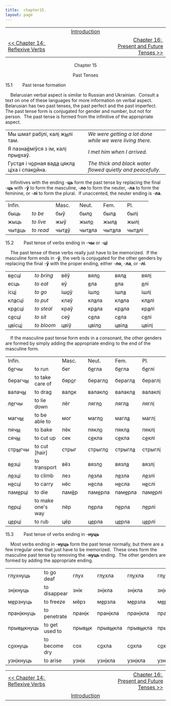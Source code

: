 ```yaml
---
title:  chapter15. 
layout: page
---
```



<table>
<colgroup>
<col style="width: 33%" />
<col style="width: 33%" />
<col style="width: 33%" />
</colgroup>
<tbody>
<tr class="odd">
<td><br />
</td>
<td style="text-align: center;"><a href="introduction.html">Introduction</a><br />
</td>
<td style="text-align: right;"><br />
</td>
</tr>
<tr class="even">
<td><a href="chapter14.html">&lt;&lt; Chapter 14:  Reflexive Verbs</a><br />
</td>
<td style="text-align: center;"><br />
</td>
<td style="text-align: right;"><a href="chapter16.html">Chapter 16:  Present and Future Tenses &gt;&gt;</a><br />
</td>
</tr>
</tbody>
</table>

  
  

<div style="text-align: center;">

Chapter 15  
  
Past Tenses  

</div>

  
15.1        Past tense formation  
  
    Belarusian verbal aspect is similar to Russian and Ukrainian. 
Consult a text on one of these languages for more information on verbal
aspect.  Belarusian has two past tenses, the past perfect and the past
imperfect.  The past tense form is conjugated for gender and number, but
not for person.  The past tense is formed from the infinitive of the
appropriate aspect.  
  

<table>
<colgroup>
<col style="width: 50%" />
<col style="width: 50%" />
</colgroup>
<tbody>
<tr class="odd">
<td>Мы шмат раб<span style="text-decoration: underline;">і</span>лі, кал<span style="text-decoration: underline;">і</span> ж<span style="text-decoration: underline;">ы</span>лі там.<br />
</td>
<td><span style="font-style: italic;">We were getting a lot done while we were living there.</span><br />
</td>
</tr>
<tr class="even">
<td>Я пазна<span style="text-decoration: underline;">ё</span>міўся з ім, кал<span style="text-decoration: underline;">і</span> пры<span style="text-decoration: underline;">е</span>хаў.<br />
</td>
<td><span style="font-style: italic;">I met him when I arrived.</span><br />
</td>
</tr>
<tr class="odd">
<td>Густ<span style="text-decoration: underline;">а</span>я і ч<span style="text-decoration: underline;">о</span>рная вад<span style="text-decoration: underline;">а</span> цякл<span style="text-decoration: underline;">а</span> ц<span style="text-decoration: underline;">і</span>ха і спак<span style="text-decoration: underline;">о</span>йна.<br />
</td>
<td><span style="font-style: italic;">The thick and black water flowed quietly and peacefully.</span><br />
</td>
</tr>
</tbody>
</table>

  
  
    Infinitives with the ending
-<span style="font-weight: bold;">ць</span> form the past tense by
replacing the final -<span style="font-weight: bold;">ць</span> with
-<span style="font-weight: bold;">ў</span> to form the masculine,
-<span style="font-weight: bold;">ло</span> to form the neuter,
-<span style="font-weight: bold;">ла</span> to form the feminine, or
-<span style="font-weight: bold;">лі</span> to form the plural.  If
unaccented, the neuter ending is
-<span style="font-weight: bold;">ла</span>.  
  

<table style="width:100%;">
<colgroup>
<col style="width: 16%" />
<col style="width: 16%" />
<col style="width: 16%" />
<col style="width: 16%" />
<col style="width: 16%" />
<col style="width: 16%" />
</colgroup>
<tbody>
<tr class="odd">
<td>Infin.<br />
</td>
<td><br />
</td>
<td>Masc.<br />
</td>
<td>Neut.<br />
</td>
<td>Fem.<br />
</td>
<td>Pl.<br />
</td>
</tr>
<tr class="even">
<td>быць<br />
</td>
<td><span style="font-style: italic;">to be</span><br />
</td>
<td>быў<br />
</td>
<td>был<span style="text-decoration: underline;">о</span><br />
</td>
<td>был<span style="text-decoration: underline;">а</span><br />
</td>
<td>был<span style="text-decoration: underline;">і</span><br />
</td>
</tr>
<tr class="odd">
<td>жыць<br />
</td>
<td><span style="font-style: italic;">to live</span><br />
</td>
<td>жыў<br />
</td>
<td>жыл<span style="text-decoration: underline;">о</span><br />
</td>
<td>жыл<span style="text-decoration: underline;">а</span><br />
</td>
<td>жыл<span style="text-decoration: underline;">і</span><br />
</td>
</tr>
<tr class="even">
<td>чыт<span style="text-decoration: underline;">а</span>ць<br />
</td>
<td><span style="font-style: italic;">to read</span><br />
</td>
<td>чыт<span style="text-decoration: underline;">а</span>ў<br />
</td>
<td>чыт<span style="text-decoration: underline;">а</span>ла<br />
</td>
<td>чыт<span style="text-decoration: underline;">а</span>ла<br />
</td>
<td>чыт<span style="text-decoration: underline;">а</span>лі<br />
</td>
</tr>
</tbody>
</table>

  
  
15.2        Past tense of verbs ending in
-<span style="font-weight: bold;">чы</span> or
-<span style="font-weight: bold;">ці</span>  
  
    The past tense of these verbs really just have to be memorized.  If
the masculine form ends in -<span style="font-weight: bold;">ў</span>,
the verb is conjugated for the other genders by replacing the final
-<span style="font-weight: bold;">ў</span> with the proper ending,
either -<span style="font-weight: bold;">ло</span>,
-<span style="font-weight: bold;">ла</span>, or
-<span style="font-weight: bold;">лі</span>.  
  

<table style="width:100%;">
<colgroup>
<col style="width: 16%" />
<col style="width: 16%" />
<col style="width: 16%" />
<col style="width: 16%" />
<col style="width: 16%" />
<col style="width: 16%" />
</colgroup>
<tbody>
<tr class="odd">
<td>в<span style="text-decoration: underline;">е</span>сці<br />
</td>
<td><span style="font-style: italic;">to bring</span><br />
</td>
<td>вёў<br />
</td>
<td>вял<span style="text-decoration: underline;">о</span><br />
</td>
<td>вял<span style="text-decoration: underline;">а</span><br />
</td>
<td>вял<span style="text-decoration: underline;">і</span><br />
</td>
</tr>
<tr class="even">
<td>есць<br />
</td>
<td><span style="font-style: italic;">to eat</span><br />
</td>
<td>еў<br />
</td>
<td><span style="text-decoration: underline;">е</span>ла<br />
</td>
<td><span style="text-decoration: underline;">е</span>ла<br />
</td>
<td><span style="text-decoration: underline;">е</span>лі<br />
</td>
</tr>
<tr class="odd">
<td>ісц<span style="text-decoration: underline;">і</span><br />
</td>
<td><span style="font-style: italic;">to go</span><br />
</td>
<td>іш<span style="text-decoration: underline;">о</span>ў<br />
</td>
<td>ішл<span style="text-decoration: underline;">о</span><br />
</td>
<td>ішл<span style="text-decoration: underline;">а</span><br />
</td>
<td>ішл<span style="text-decoration: underline;">і</span><br />
</td>
</tr>
<tr class="even">
<td>кл<span style="text-decoration: underline;">а</span>сці<br />
</td>
<td><span style="font-style: italic;">to put</span><br />
</td>
<td>клаў<br />
</td>
<td>кл<span style="text-decoration: underline;">а</span>ла<br />
</td>
<td>кл<span style="text-decoration: underline;">а</span>ла<br />
</td>
<td>кл<span style="text-decoration: underline;">а</span>лі<br />
</td>
</tr>
<tr class="odd">
<td>кр<span style="text-decoration: underline;">а</span>сці<br />
</td>
<td><span style="font-style: italic;">to steal</span><br />
</td>
<td>краў<br />
</td>
<td>кр<span style="text-decoration: underline;">а</span>ла<br />
</td>
<td>кр<span style="text-decoration: underline;">а</span>ла<br />
</td>
<td>кр<span style="text-decoration: underline;">а</span>лі<br />
</td>
</tr>
<tr class="even">
<td>с<span style="text-decoration: underline;">е</span>сці<br />
</td>
<td><span style="font-style: italic;">to sit</span><br />
</td>
<td>сеў<br />
</td>
<td>с<span style="text-decoration: underline;">е</span>ла<br />
</td>
<td>с<span style="text-decoration: underline;">е</span>ла<br />
</td>
<td>с<span style="text-decoration: underline;">е</span>лі<br />
</td>
</tr>
<tr class="odd">
<td>цвісц<span style="text-decoration: underline;">і</span><br />
</td>
<td><span style="font-style: italic;">to bloom</span><br />
</td>
<td>цвіў<br />
</td>
<td>цвіл<span style="text-decoration: underline;">о</span><br />
</td>
<td>цвіл<span style="text-decoration: underline;">а</span><br />
</td>
<td>цвіл<span style="text-decoration: underline;">і</span><br />
</td>
</tr>
</tbody>
</table>

  
  
    If the masculine past tense form ends in a consonant, the other
genders are formed by simply adding the appropriate ending to the end of
the masculine form.  
  

<table style="width:100%;">
<colgroup>
<col style="width: 16%" />
<col style="width: 16%" />
<col style="width: 16%" />
<col style="width: 16%" />
<col style="width: 16%" />
<col style="width: 16%" />
</colgroup>
<tbody>
<tr class="odd">
<td>Infin.<br />
</td>
<td><br />
</td>
<td>Masc.<br />
</td>
<td>Neut.<br />
</td>
<td>Fem.<br />
</td>
<td>Pl.<br />
</td>
</tr>
<tr class="even">
<td>б<span style="text-decoration: underline;">е</span>гчы<br />
</td>
<td>to run<br />
</td>
<td>бег<br />
</td>
<td>б<span style="text-decoration: underline;">е</span>гла<br />
</td>
<td>б<span style="text-decoration: underline;">е</span>гла<br />
</td>
<td>б<span style="text-decoration: underline;">е</span>глі<br />
</td>
</tr>
<tr class="odd">
<td>берагч<span style="text-decoration: underline;">ы</span><br />
</td>
<td>to take care of</td>
<td>бяр<span style="text-decoration: underline;">о</span>г<br />
</td>
<td>берагл<span style="text-decoration: underline;">о</span><br />
</td>
<td>берагл<span style="text-decoration: underline;">а</span><br />
</td>
<td>берагл<span style="text-decoration: underline;">і</span><br />
</td>
</tr>
<tr class="even">
<td>валач<span style="text-decoration: underline;">ы</span><br />
</td>
<td>to drag<br />
</td>
<td>вал<span style="text-decoration: underline;">о</span>к<br />
</td>
<td>валакл<span style="text-decoration: underline;">о</span><br />
</td>
<td>валакл<span style="text-decoration: underline;">а</span><br />
</td>
<td>валакл<span style="text-decoration: underline;">і</span><br />
</td>
</tr>
<tr class="odd">
<td>л<span style="text-decoration: underline;">е</span>гчы<br />
</td>
<td>to lie down<br />
</td>
<td>лёг<br />
</td>
<td>лягл<span style="text-decoration: underline;">о</span><br />
</td>
<td>лягл<span style="text-decoration: underline;">а</span><br />
</td>
<td>лягл<span style="text-decoration: underline;">і</span><br />
</td>
</tr>
<tr class="even">
<td>магч<span style="text-decoration: underline;">ы</span><br />
</td>
<td>to be able to<br />
</td>
<td>мог<br />
</td>
<td>магл<span style="text-decoration: underline;">о</span><br />
</td>
<td>магл<span style="text-decoration: underline;">а</span><br />
</td>
<td>магл<span style="text-decoration: underline;">і</span><br />
</td>
</tr>
<tr class="odd">
<td>пяч<span style="text-decoration: underline;">ы</span><br />
</td>
<td>to bake<br />
</td>
<td>пёк<br />
</td>
<td>пякл<span style="text-decoration: underline;">о</span><br />
</td>
<td>пякл<span style="text-decoration: underline;">а</span><br />
</td>
<td>пякл<span style="text-decoration: underline;">і</span><br />
</td>
</tr>
<tr class="even">
<td>сяч<span style="text-decoration: underline;">ы</span><br />
</td>
<td>to cut up<br />
</td>
<td>сек<br />
</td>
<td>с<span style="text-decoration: underline;">е</span>кла<br />
</td>
<td>с<span style="text-decoration: underline;">е</span>кла<br />
</td>
<td>с<span style="text-decoration: underline;">е</span>клі<br />
</td>
</tr>
<tr class="odd">
<td>стр<span style="text-decoration: underline;">ы</span>гчы<br />
</td>
<td>to cut [hair]<br />
</td>
<td>стрыг<br />
</td>
<td>стрыгл<span style="text-decoration: underline;">о</span><br />
</td>
<td>стрыгл<span style="text-decoration: underline;">а</span><br />
</td>
<td>стрыгл<span style="text-decoration: underline;">і</span><br />
</td>
</tr>
<tr class="even">
<td>в<span style="text-decoration: underline;">е</span>зці<br />
</td>
<td>to transport<br />
</td>
<td>вёз<br />
</td>
<td>вязл<span style="text-decoration: underline;">о</span><br />
</td>
<td>вязл<span style="text-decoration: underline;">а</span><br />
</td>
<td>вязл<span style="text-decoration: underline;">і</span><br />
</td>
</tr>
<tr class="odd">
<td>л<span style="text-decoration: underline;">е</span>зці<br />
</td>
<td>to climb<br />
</td>
<td>лез<br />
</td>
<td>л<span style="text-decoration: underline;">е</span>зла<br />
</td>
<td>л<span style="text-decoration: underline;">е</span>зла<br />
</td>
<td>л<span style="text-decoration: underline;">е</span>злі<br />
</td>
</tr>
<tr class="even">
<td>н<span style="text-decoration: underline;">е</span>сці<br />
</td>
<td>to carry<br />
</td>
<td>нёс<br />
</td>
<td>н<span style="text-decoration: underline;">е</span>сла<br />
</td>
<td>н<span style="text-decoration: underline;">е</span>сла<br />
</td>
<td>н<span style="text-decoration: underline;">е</span>слі<br />
</td>
</tr>
<tr class="odd">
<td>пам<span style="text-decoration: underline;">е</span>рці<br />
</td>
<td>to die<br />
</td>
<td>пам<span style="text-decoration: underline;">ё</span>р<br />
</td>
<td>пам<span style="text-decoration: underline;">е</span>рла<br />
</td>
<td>пам<span style="text-decoration: underline;">е</span>рла<br />
</td>
<td>пам<span style="text-decoration: underline;">е</span>рлі<br />
</td>
</tr>
<tr class="even">
<td>п<span style="text-decoration: underline;">е</span>рці<br />
</td>
<td>to make one's way<br />
</td>
<td>пёр<br />
</td>
<td>п<span style="text-decoration: underline;">е</span>рла<br />
</td>
<td>п<span style="text-decoration: underline;">е</span>рла<br />
</td>
<td>п<span style="text-decoration: underline;">е</span>рлі<br />
</td>
</tr>
<tr class="odd">
<td>ц<span style="text-decoration: underline;">е</span>рці<br />
</td>
<td>to rub<br />
</td>
<td>цёр<br />
</td>
<td>ц<span style="text-decoration: underline;">е</span>рла<br />
</td>
<td>ц<span style="text-decoration: underline;">е</span>рла<br />
</td>
<td>ц<span style="text-decoration: underline;">е</span>рлі<br />
</td>
</tr>
</tbody>
</table>

  
  
15.3        Past tense of verbs ending in
-<span style="font-weight: bold;">нуць</span>  
  
    Most verbs ending in -<span style="font-weight: bold;">нуць</span>
form the past tense normally, but there are a few irregular ones that
just have to be memorized.  These ones form the masculine past tense by
removing the -<span style="font-weight: bold;">нуць</span> ending.  The
other genders are formed by adding the appropriate ending.  
  

<table style="width:100%;">
<colgroup>
<col style="width: 16%" />
<col style="width: 16%" />
<col style="width: 16%" />
<col style="width: 16%" />
<col style="width: 16%" />
<col style="width: 16%" />
</colgroup>
<tbody>
<tr class="odd">
<td>гл<span style="text-decoration: underline;">у</span>хнуць<br />
</td>
<td>to go deaf<br />
</td>
<td>глух<br />
</td>
<td>гл<span style="text-decoration: underline;">у</span>хла<br />
</td>
<td>гл<span style="text-decoration: underline;">у</span>хла<br />
</td>
<td>гл<span style="text-decoration: underline;">у</span>хлі<br />
</td>
</tr>
<tr class="even">
<td>зн<span style="text-decoration: underline;">і</span>кнуць<br />
</td>
<td>to disappear<br />
</td>
<td>знік<br />
</td>
<td>зн<span style="text-decoration: underline;">і</span>кла<br />
</td>
<td>зн<span style="text-decoration: underline;">і</span>кла<br />
</td>
<td>зн<span style="text-decoration: underline;">і</span>клі<br />
</td>
</tr>
<tr class="odd">
<td>м<span style="text-decoration: underline;">е</span>рзнуць<br />
</td>
<td>to freeze<br />
</td>
<td>мёрз<br />
</td>
<td>м<span style="text-decoration: underline;">е</span>рзла<br />
</td>
<td>м<span style="text-decoration: underline;">е</span>рзла<br />
</td>
<td>м<span style="text-decoration: underline;">е</span>рзлі<br />
</td>
</tr>
<tr class="even">
<td>пран<span style="text-decoration: underline;">і</span>кнуць<br />
</td>
<td>to penetrate<br />
</td>
<td>пран<span style="text-decoration: underline;">і</span>к<br />
</td>
<td>пран<span style="text-decoration: underline;">і</span>кла<br />
</td>
<td>пран<span style="text-decoration: underline;">і</span>кла<br />
</td>
<td>пран<span style="text-decoration: underline;">і</span>клі<br />
</td>
</tr>
<tr class="odd">
<td>прыв<span style="text-decoration: underline;">ы</span>кнуць<br />
</td>
<td>to get used to<br />
</td>
<td>прыв<span style="text-decoration: underline;">ы</span>к<br />
</td>
<td>прыв<span style="text-decoration: underline;">ы</span>кла<br />
</td>
<td>прыв<span style="text-decoration: underline;">ы</span>кла<br />
</td>
<td>прыв<span style="text-decoration: underline;">ы</span>клі<br />
</td>
</tr>
<tr class="even">
<td>с<span style="text-decoration: underline;">о</span>хнуць<br />
</td>
<td>to become dry<br />
</td>
<td>сох<br />
</td>
<td>с<span style="text-decoration: underline;">о</span>хла<br />
</td>
<td>с<span style="text-decoration: underline;">о</span>хла<br />
</td>
<td>с<span style="text-decoration: underline;">о</span>хлі<br />
</td>
</tr>
<tr class="odd">
<td>узн<span style="text-decoration: underline;">і</span>кнуць<br />
</td>
<td>to arise<br />
</td>
<td>узн<span style="text-decoration: underline;">і</span>к<br />
</td>
<td>узн<span style="text-decoration: underline;">і</span>кла<br />
</td>
<td>узн<span style="text-decoration: underline;">і</span>кла<br />
</td>
<td>узн<span style="text-decoration: underline;">і</span>клі<br />
</td>
</tr>
</tbody>
</table>

  
  

<table>
<colgroup>
<col style="width: 33%" />
<col style="width: 33%" />
<col style="width: 33%" />
</colgroup>
<tbody>
<tr class="odd">
<td><a href="chapter14.html">&lt;&lt; Chapter 14:  Reflexive Verbs</a></td>
<td style="text-align: center;"><br />
</td>
<td style="text-align: right;"><a href="chapter16.html">Chapter 16:  Present and Future Tenses &gt;&gt;</a></td>
</tr>
<tr class="even">
<td><br />
</td>
<td style="text-align: center;"><a href="introduction.html">Introduction</a><br />
</td>
<td style="text-align: right;"><br />
</td>
</tr>
</tbody>
</table>

  
  
  
  
  
  
  
  
  
  
